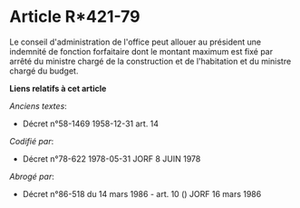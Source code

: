 # Article R*421-79

Le conseil d'administration de l'office peut allouer au président une indemnité de fonction forfaitaire dont le montant
maximum est fixé par arrêté du ministre chargé de la construction et de l'habitation et du ministre chargé du budget.

**Liens relatifs à cet article**

_Anciens textes_:

  - Décret n°58-1469 1958-12-31 art. 14

_Codifié par_:

  - Décret n°78-622 1978-05-31 JORF 8 JUIN 1978

_Abrogé par_:

  - Décret n°86-518 du 14 mars 1986 - art. 10 () JORF 16 mars 1986
